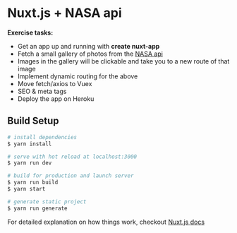 # Nuxt.js + NASA api

**Exercise tasks:**

- Get an app up and running with **create nuxt-app**
- Fetch a small gallery of photos from the 
[NASA api](https://api.nasa.gov/api.html#Images)
- Images in the gallery will be clickable and take you to a new route of that image
- Implement dynamic routing for the above
- Move fetch/axios to Vuex
- SEO & meta tags
- Deploy the app on Heroku

## Build Setup

``` bash
# install dependencies
$ yarn install

# serve with hot reload at localhost:3000
$ yarn run dev

# build for production and launch server
$ yarn run build
$ yarn start

# generate static project
$ yarn run generate
```

For detailed explanation on how things work, checkout [Nuxt.js docs](https://nuxtjs.org)
